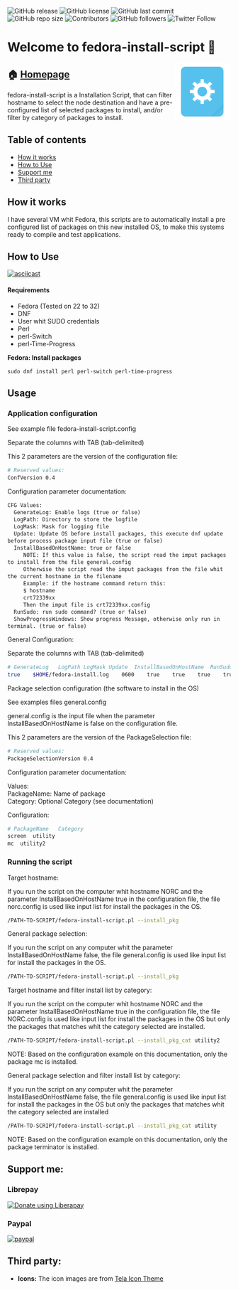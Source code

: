 <!-- start badges -->
![GitHub release](https://img.shields.io/github/release/pablomenino/fedora-install-script)
![GitHub license](https://img.shields.io/github/license/pablomenino/fedora-install-script)
![GitHub last commit](https://img.shields.io/github/last-commit/pablomenino/fedora-install-script)
![GitHub repo size](https://img.shields.io/github/repo-size/pablomenino/fedora-install-script)
![Contributors](https://img.shields.io/github/contributors-anon/pablomenino/fedora-install-script)
![GitHub followers](https://img.shields.io/github/followers/pablomenino?label=Follow)
![Twitter Follow](https://img.shields.io/twitter/follow/pmenino)
<!-- end badges -->

<!-- start description -->
<h1>Welcome to fedora-install-script 👋</h1>
<p>
    <a href="https://lab.mfwlab.com/lab/fedora-install-script/" id="homepage" rel="nofollow">
        <img align="right" height="128" id="icon" src="logo.svg" width="128"/>
    </a>
</p>
<h2>🏠 <a href="https://lab.mfwlab.com/lab/fedora-install-script/" id="homepage">Homepage</a></h2>
<p>
    fedora-install-script is a Installation Script, that can filter hostname to select the node destination and have a pre-configured list of selected packages to install, and/or filter by category of packages to install.
</p>
<!-- end description -->

## Table of contents

* [How it works](#how-it-works)
* [How to Use](#how-to-use)
* [Support me](#support-me)
* [Third party](#third-party)

## <a name="how-it-works"> How it works

I have several VM whit Fedora, this scripts are to automatically install a pre configured list of packages on this new installed OS, to make this systems ready to compile and test applications.

## <a name="how-to-use">How to Use

[![asciicast](https://asciinema.org/a/366508.svg)](https://asciinema.org/a/366508)

#### Requirements

* Fedora (Tested on 22 to 32)
* DNF
* User whit SUDO credentials
* Perl
* perl-Switch
* perl-Time-Progress

**Fedora: Install packages**

```
sudo dnf install perl perl-switch perl-time-progress
```

## Usage

### Application configuration

See example file fedora-install-script.config

Separate the columns with TAB (tab-delimited)

This 2 parameters are the version of the configuration file:

```bash
# Reserved values:
ConfVersion	0.4
```

Configuration parameter documentation:

```
CFG Values:
  GenerateLog: Enable logs (true or false)
  LogPath: Directory to store the logfile
  LogMask: Mask for logging file
  Update: Update OS before install packages, this execute dnf update before process package input file (true or false)
  InstallBasedOnHostName: true or false
     NOTE: If this value is false, the script read the imput packages to install from the file general.config
     Otherwise the script read the imput packages from the file whit the current hostname in the filename
     Example: if the hostname command return this:
     $ hostname
     crt72339xx
     Then the imput file is crt72339xx.config
  RunSudo: run sudo command? (true or false)
  ShowProgressWindows: Show progress Message, otherwise only run in terminal. (true or false)
```

General Configuration:

Separate the columns with TAB (tab-delimited)

```bash
# GenerateLog	LogPath	LogMask	Update	InstallBasedOnHostName	RunSudo	ShowProgressWindows
true	$HOME/fedora-install.log	0600	true	true	true	true
```

Package selection configuration (the software to install in the OS)

See examples files general.config

general.config is the input file when the parameter InstallBasedOnHostName is false on the configuration file.

This 2 parameters are the version of the PackageSelection file:

```bash
# Reserved values:
PackageSelectionVersion	0.4
```

Configuration parameter documentation:

Values: <br />
  PackageName: Name of package <br />
  Category: Optional Category (see documentation) <br />

Configuration:

```bash
# PackageName	Category
screen	utility
mc	utility2
```

### Running the script

Target hostname:

If you run the script on the computer whit hostname NORC and the parameter InstallBasedOnHostName true in the configuration file, the file norc.config is used like input list for install the packages in the OS.

```bash
/PATH-TO-SCRIPT/fedora-install-script.pl --install_pkg
```

General package selection:

If you run the script on any computer whit the parameter InstallBasedOnHostName false, the file general.config is used like input list for install the packages in the OS.

```bash
/PATH-TO-SCRIPT/fedora-install-script.pl --install_pkg
```

Target hostname and filter install list by category:

If you run the script on the computer whit hostname NORC and the parameter InstallBasedOnHostName true in the configuration file, the file NORC.config is used like input list for install the packages in the OS but only the packages that matches whit the category selected are installed.

```bash
/PATH-TO-SCRIPT/fedora-install-script.pl --install_pkg_cat utility2
```

NOTE: Based on the configuration example on this documentation, only the package mc is installed.

General package selection  and filter install list by category:

If you run the script on any computer whit the parameter InstallBasedOnHostName false, the file general.config is used like input list for install the packages in the OS but only the packages that matches whit the category selected are installed

```bash
/PATH-TO-SCRIPT/fedora-install-script.pl --install_pkg_cat utility
```

NOTE: Based on the configuration example on this documentation, only the package terminator is installed.

## <a name="support-me">Support me:

### Librepay

<a href="https://liberapay.com/pablomenino/donate"><img alt="Donate using Liberapay" src="https://liberapay.com/assets/widgets/donate.svg"></a>

### Paypal

[![paypal](https://www.paypalobjects.com/en_US/i/btn/btn_donateCC_LG.gif)](https://www.paypal.com/cgi-bin/webscr?cmd=_s-xclick&hosted_button_id=4HPTG85J8NQVG)

## <a name="third-party">Third party:

* **Icons:** The icon images are from [Tela Icon Theme](https://github.com/vinceliuice/Tela-icon-theme)
